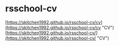 # rsschool-cv

[https://skitchen1992.github.io/rsschool-cv/cv](https://skitchen1992.github.io/rsschool-cv/cv "CV")
[https://skitchen1992.github.io/rsschool-cv/](https://skitchen1992.github.io/rsschool-cv/ "CV")
